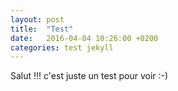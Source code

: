 ```yaml
---
layout: post
title:  "Test"
date:   2016-04-04 10:26:00 +0200
categories: test jekyll
---
```


Salut !!! c'est juste un test pour voir :-)
